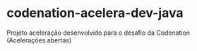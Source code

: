 # codenation-acelera-dev-java
Projeto aceleração desenvolvido para o desafio da Codenation (Acelerações abertas)
